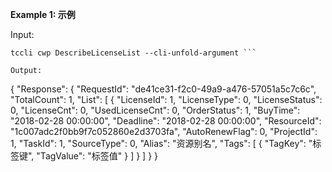 **Example 1: 示例**



Input: 

```
tccli cwp DescribeLicenseList --cli-unfold-argument ```

Output: 
```
{
    "Response": {
        "RequestId": "de41ce31-f2c0-49a9-a476-57051a5c7c6c",
        "TotalCount": 1,
        "List": [
            {
                "LicenseId": 1,
                "LicenseType": 0,
                "LicenseStatus": 0,
                "LicenseCnt": 0,
                "UsedLicenseCnt": 0,
                "OrderStatus": 1,
                "BuyTime": "2018-02-28 00:00:00",
                "Deadline": "2018-02-28 00:00:00",
                "ResourceId": "1c007adc2f0bb9f7c052860e2d3703fa",
                "AutoRenewFlag": 0,
                "ProjectId": 1,
                "TaskId": 1,
                "SourceType": 0,
                "Alias": "资源别名",
                "Tags": [
                    {
                        "TagKey": "标签键",
                        "TagValue": "标签值"
                    }
                ]
            }
        ]
    }
}
```

